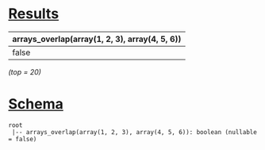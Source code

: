 # [Results](#tab/results)

|arrays_overlap(array(1, 2, 3), array(4, 5, 6))|
|----------------------------------------------|
|false                                         |

_(top = 20)_

# [Schema](#tab/schema)

```shell
root
 |-- arrays_overlap(array(1, 2, 3), array(4, 5, 6)): boolean (nullable = false)

```
